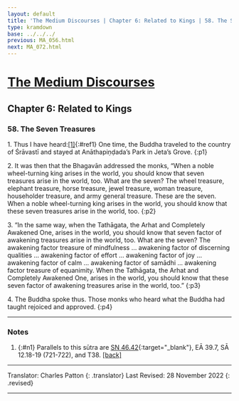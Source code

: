 ```yaml
---
layout: default
title: 'The Medium Discourses | Chapter 6: Related to Kings | 58. The Seven Treasures'
type: kramdown
base: ../../../
previous: MA_056.html
next: MA_072.html
---
```


# [The Medium Discourses](index.html)
## Chapter 6: Related to Kings
### 58. The Seven Treasures

1\. Thus I have heard:[\[1\]](#n1){:#ref1} One time, the Buddha traveled to the country of Śrāvastī and stayed at Anāthapiṇḍada’s Park in Jeta’s Grove.
{:p1}

2\. It was then that the Bhagavān addressed the monks, “When a noble wheel-turning king arises in the world, you should know that seven treasures arise in the world, too. What are the seven? The wheel treasure, elephant treasure, horse treasure, jewel treasure, woman treasure, householder treasure, and army general treasure. These are the seven. When a noble wheel-turning king arises in the world, you should know that these seven treasures arise in the world, too.
{:p2}

3\. “In the same way, when the Tathāgata, the Arhat and Completely Awakened One, arises in the world, you should know that seven factor of awakening treasures arise in the world, too. What are the seven? The awakening factor treasure of mindfulness … awakening factor of discerning qualities … awakening factor of effort … awakening factor of joy … awakening factor of calm … awakening factor of samādhi …  awakening factor treasure of equanimity. When the Tathāgata, the Arhat and Completely Awakened One, arises in the world, you should know that these seven factor of awakening treasures arise in the world, too.”
{:p3}

4\. The Buddha spoke thus. Those monks who heard what the Buddha had taught rejoiced and approved.
{:p4}

---

### Notes

1. {:#n1} Parallels to this sūtra are [SN 46.42](https://suttacentral.net/sn46.42){:target="_blank"}, EĀ 39.7, SĀ 12.18-19 (721-722), and T38. [\[back\]](#ref1)

---

Translator: Charles Patton
{: .translator}
Last Revised: 28 November 2022
{: .revised}

---

